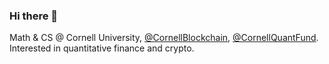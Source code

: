 ### Hi there 👋

Math & CS @ Cornell University, [@CornellBlockchain](https://github.com/CornellBlockchain), [@CornellQuantFund](https://github.com/Cornell-Quant-Fund). Interested in quantitative finance and crypto.
